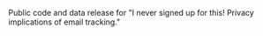 Public code and data release for "I never signed up for this! Privacy
implications of email tracking."
